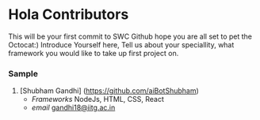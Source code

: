 # Hola Contributors

This will be your first commit to SWC Github hope you are all set to pet the Octocat:)
Introduce Yourself here, Tell us about your speciallity, what framework you would like to take up first project on.

### Sample

1. [Shubham Gandhi] (https://github.com/aiBotShubham)
   - *Frameworks* NodeJs, HTML, CSS, React
   - *email* gandhi18@iitg.ac.in